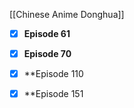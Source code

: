 [[Chinese Anime Donghua]]

- [x] **Episode 61**

- [x] **Episode 70**

- [x] **Episode 110 

- [x] **Episode 151